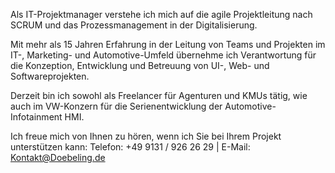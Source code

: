 Als IT-Projektmanager verstehe ich mich auf die agile Projektleitung nach SCRUM und das Prozessmanagement in der Digitalisierung.

Mit mehr als 15 Jahren Erfahrung in der Leitung von Teams und Projekten im IT-, Marketing- und Automotive-Umfeld übernehme ich Verantwortung für die Konzeption, Entwicklung und Betreuung von UI-, Web- und Softwareprojekten.

Derzeit bin ich sowohl als Freelancer für Agenturen und KMUs tätig, wie auch im VW-Konzern für die Serienentwicklung der Automotive-Infotainment HMI.

Ich freue mich von Ihnen zu hören, wenn ich Sie bei Ihrem Projekt unterstützen kann:
Telefon: +49 9131 / 926 26 29 | E-Mail: Kontakt@Doebeling.de
